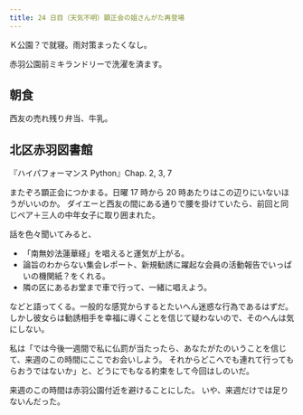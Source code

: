 ```yaml
---
title: 24 日目（天気不明）顕正会の姐さんがた再登場
---
```


Ｋ公園？で就寝。雨対策まったくなし。

赤羽公園前ミキランドリーで洗濯を済ます。

## 朝食

西友の売れ残り弁当、牛乳。

## 北区赤羽図書館

『ハイパフォーマンス Python』Chap. 2, 3, 7

またぞろ顕正会につかまる。日曜 17 時から 20 時あたりはこの辺りにいないほうがいいのか。
ダイエーと西友の間にある通りで腰を掛けていたら、前回と同じペア＋三人の中年女子に取り囲まれた。

話を色々聞いてみると、

* 「南無妙法蓮華経」を唱えると運気が上がる。
* 論旨のわからない集会レポート、新規勧誘に躍起な会員の活動報告でいっぱいの機関紙？をくれる。
* 隣の区にあるお堂まで車で行って、一緒に唱えよう。

などと語ってくる。一般的な感覚からするとたいへん迷惑な行為であるはずだ。
しかし彼女らは勧誘相手を幸福に導くことを信じて疑わないので、そのへんは気にしない。

私は「では今後一週間で私に仏罰が当たったら、あなたがたのいうことを信じて、来週のこの時間にここでお会いしよう。
それからどこへでも連れて行ってもらおうではないか」と、どうにでもなる約束をして今回はしのいだ。

来週のこの時間は赤羽公園付近を避けることにした。
いや、来週だけでは足りないんだった。

